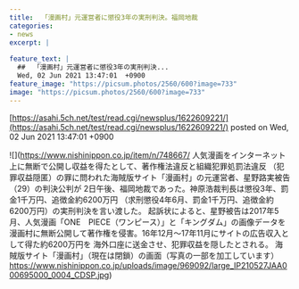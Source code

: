 ```yaml
---
title:  「漫画村」元運営者に懲役3年の実刑判決。福岡地裁  
categories:
- news
excerpt: |
  
feature_text: |
  ##  「漫画村」元運営者に懲役3年の実刑判決...
  Wed, 02 Jun 2021 13:47:01  +0900
feature_image: "https://picsum.photos/2560/600?image=733"
image: "https://picsum.photos/2560/600?image=733"
---
```


[https://asahi.5ch.net/test/read.cgi/newsplus/1622609221/](https://asahi.5ch.net/test/read.cgi/newsplus/1622609221/)
posted on Wed, 02 Jun 2021 13:47:01  +0900

<!--more-->

![](https://www.nishinippon.co.jp/item/n/748667/ 人気漫画をインターネット上に無断で公開し収益を得たとして、著作権法違反と組織犯罪処罰法違反 （犯罪収益隠匿）の罪に問われた海賊版サイト「漫画村」の元運営者、星野路実被告（29）の判決公判が 2日午後、福岡地裁であった。神原浩裁判長は懲役3年、罰金1千万円、追徴金約6200万円 （求刑懲役4年6月、罰金1千万円、追徴金約6200万円）の実刑判決を言い渡した。 起訴状によると、星野被告は2017年5月、人気漫画「ONE　PIECE（ワンピース）」と「キングダム」の画像データを 漫画村に無断公開して著作権を侵害。16年12月〜17年11月にサイトの広告収入として得た約6200万円を 海外口座に送金させ、犯罪収益を隠したとされる。 海賊版サイト「漫画村」（現在は閉鎖）の画面（写真の一部を加工しています） https://www.nishinippon.co.jp/uploads/image/969092/large_IP210527JAA000695000_0004_CDSP.jpg)
